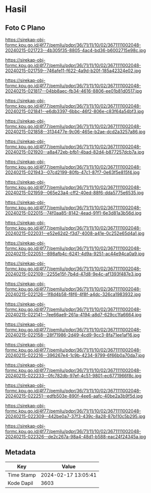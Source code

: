 # Hasil

## Foto C Plano

https://sirekap-obj-formc.kpu.go.id/4f77/pemilu/pdpr/36/71/11/10/02/3671111002048-20240215-021723--4b305f35-8805-4ac4-bd36-b6002715e98c.jpg

https://sirekap-obj-formc.kpu.go.id/4f77/pemilu/pdpr/36/71/11/10/02/3671111002048-20240215-021759--746afe11-f622-4a9d-b20f-185a42324e02.jpg

https://sirekap-obj-formc.kpu.go.id/4f77/pemilu/pdpr/36/71/11/10/02/3671111002048-20240215-021817--04bb8aec-fb34-4616-8806-ee01b81d0517.jpg

https://sirekap-obj-formc.kpu.go.id/4f77/pemilu/pdpr/36/71/11/10/02/3671111002048-20240215-021841--e6db3397-6bbc-46f2-806e-c83f64a54bf3.jpg

https://sirekap-obj-formc.kpu.go.id/4f77/pemilu/pdpr/36/71/11/10/02/3671111002048-20240215-021858--3134477e-9c06-465e-b2ae-dcd2a3257a86.jpg

https://sirekap-obj-formc.kpu.go.id/4f77/pemilu/pdpr/36/71/11/10/02/3671111002048-20240215-021920--a8a472eb-bfb1-4bad-82d4-b877257dcb7a.jpg

https://sirekap-obj-formc.kpu.go.id/4f77/pemilu/pdpr/36/71/11/10/02/3671111002048-20240215-021943--07cd2199-80fb-47c1-87f7-0e63f5e815f4.jpg

https://sirekap-obj-formc.kpu.go.id/4f77/pemilu/pdpr/36/71/11/10/02/3671111002048-20240215-021959--065e23a4-cff2-40ed-88f6-dda5775e6535.jpg

https://sirekap-obj-formc.kpu.go.id/4f77/pemilu/pdpr/36/71/11/10/02/3671111002048-20240215-022015--74f0aa85-8142-4ead-91f1-6e3d81a3b56d.jpg

https://sirekap-obj-formc.kpu.go.id/4f77/pemilu/pdpr/36/71/11/10/02/3671111002048-20240215-022031--e52e62d2-f3d7-4008-a41e-0c252e65d4a1.jpg

https://sirekap-obj-formc.kpu.go.id/4f77/pemilu/pdpr/36/71/11/10/02/3671111002048-20240215-022051--898afb4c-6241-4d9a-9251-ac44e94ca0a9.jpg

https://sirekap-obj-formc.kpu.go.id/4f77/pemilu/pdpr/36/71/11/10/02/3671111002048-20240215-022109--2255e15f-7b4d-47d8-9e4c-af1393f487e3.jpg

https://sirekap-obj-formc.kpu.go.id/4f77/pemilu/pdpr/36/71/11/10/02/3671111002048-20240215-022126--1f8d4b58-f8f6-4f8f-a4dc-326ca1983932.jpg

https://sirekap-obj-formc.kpu.go.id/4f77/pemilu/pdpr/36/71/11/10/02/3671111002048-20240215-022141--7ee66ae9-261a-4194-a8d7-629cc1fa6664.jpg

https://sirekap-obj-formc.kpu.go.id/4f77/pemilu/pdpr/36/71/11/10/02/3671111002048-20240215-022158--28f71986-2d49-4cd9-9cc3-8fa71ee1af16.jpg

https://sirekap-obj-formc.kpu.go.id/4f77/pemilu/pdpr/36/71/11/10/02/3671111002048-20240215-022216--396267e4-1c9b-4234-9799-6f66b0a70da7.jpg

https://sirekap-obj-formc.kpu.go.id/4f77/pemilu/pdpr/36/71/11/10/02/3671111002048-20240215-022233--0fc782db-97ef-4c51-9801-ec6771966f8c.jpg

https://sirekap-obj-formc.kpu.go.id/4f77/pemilu/pdpr/36/71/11/10/02/3671111002048-20240215-022251--edfb503e-890f-4ee6-aafc-40be2a3b9f5d.jpg

https://sirekap-obj-formc.kpu.go.id/4f77/pemilu/pdpr/36/71/11/10/02/3671111002048-20240215-022309--442be0a7-37f3-439c-8a28-87b110c5b295.jpg

https://sirekap-obj-formc.kpu.go.id/4f77/pemilu/pdpr/36/71/11/10/02/3671111002048-20240215-022326--de2c267a-98a4-48d1-b588-eac24f24345a.jpg


## Metadata

| Key        | Value               |
| ---------- | ------------------- |
| Time Stamp | 2024-02-17 13:05:41 |
| Kode Dapil | 3603                |



